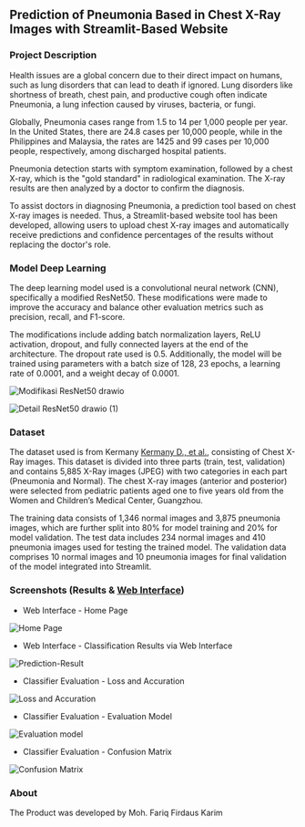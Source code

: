 ## Prediction of Pneumonia Based in Chest X-Ray Images with Streamlit-Based Website

### Project Description 
Health issues are a global concern due to their direct impact on humans, such as lung disorders that can lead to death if ignored. Lung disorders like shortness of breath, chest pain, and productive cough often indicate Pneumonia, a lung infection caused by viruses, bacteria, or fungi.

Globally, Pneumonia cases range from 1.5 to 14 per 1,000 people per year. In the United States, there are 24.8 cases per 10,000 people, while in the Philippines and Malaysia, the rates are 1425 and 99 cases per 10,000 people, respectively, among discharged hospital patients.

Pneumonia detection starts with symptom examination, followed by a chest X-ray, which is the "gold standard" in radiological examination. The X-ray results are then analyzed by a doctor to confirm the diagnosis.

To assist doctors in diagnosing Pneumonia, a prediction tool based on chest X-ray images is needed. Thus, a Streamlit-based website tool has been developed, allowing users to upload chest X-ray images and automatically receive predictions and confidence percentages of the results without replacing the doctor's role.

### Model Deep Learning
The deep learning model used is a convolutional neural network (CNN), specifically a modified ResNet50. These modifications were made to improve the accuracy and balance other evaluation metrics such as precision, recall, and F1-score.

The modifications include adding batch normalization layers, ReLU activation, dropout, and fully connected layers at the end of the architecture. The dropout rate used is 0.5. Additionally, the model will be trained using parameters with a batch size of 128, 23 epochs, a learning rate of 0.0001, and a weight decay of 0.0001.

![Modifikasi ResNet50 drawio](https://github.com/user-attachments/assets/0810abcb-7a15-42ff-9e8f-e597c8cd11a8)

![Detail ResNet50 drawio (1)](https://github.com/user-attachments/assets/519172a1-28e7-4304-80fc-3380657f0ee9)

### Dataset
The dataset used is from Kermany [Kermany D., et al.](https://data.mendeley.com/datasets/rscbjbr9sj/3), consisting of Chest X-Ray images. This dataset is divided into three parts (train, test, validation) and contains 5,885 X-Ray images (JPEG) with two categories in each part (Pneumonia and Normal). The chest X-ray images (anterior and posterior) were selected from pediatric patients aged one to five years old from the Women and Children’s Medical Center, Guangzhou.

The training data consists of 1,346 normal images and 3,875 pneumonia images, which are further split into 80% for model training and 20% for model validation. The test data includes 234 normal images and 410 pneumonia images used for testing the trained model. The validation data comprises 10 normal images and 10 pneumonia images for final validation of the model integrated into Streamlit.

### Screenshots (Results & [Web Interface](https://prediksi-pneumonia.streamlit.app/))
- Web Interface - Home Page

![Home Page](https://github.com/user-attachments/assets/a68b2838-de31-4220-8eb9-530232ec4fe9)

- Web Interface - Classification Results via Web Interface

![Prediction-Result](https://github.com/user-attachments/assets/3be5b8db-a9a5-4c57-8a27-2f7204e19533)

- Classifier Evaluation - Loss and Accuration

![Loss and Accuration](https://github.com/user-attachments/assets/061da0c4-899e-42bd-a4e4-a8a1157cf748)

- Classifier Evaluation - Evaluation Model

![Evaluation model](https://github.com/user-attachments/assets/ecb1ba1c-a105-4075-af8c-84ea6a62293b)

- Classifier Evaluation - Confusion Matrix

![Confusion Matrix](https://github.com/user-attachments/assets/caf6f4f7-44f1-4991-b105-59c96f0b2049)


### About
The Product was developed by Moh. Fariq Firdaus Karim
